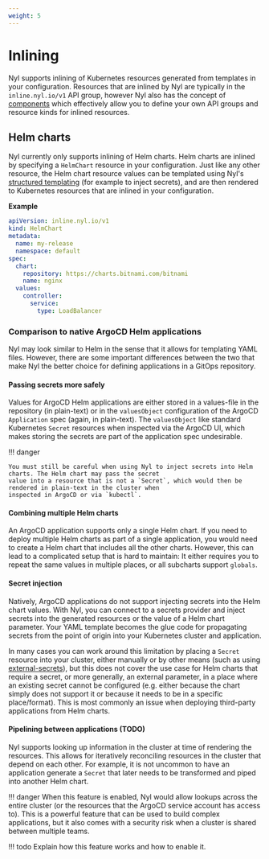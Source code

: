 ```yaml
---
weight: 5
---
```


# Inlining

Nyl supports inlining of Kubernetes resources generated from templates in your configuration. Resources that are
inlined by Nyl are typically in the `inline.nyl.io/v1` API group, however Nyl also has the concept of
[components](./components.md) which effectively allow you to define your own API groups and resource kinds for
inlined resources.

## Helm charts

Nyl currently only supports inlining of Helm charts. Helm charts are inlined by specifying a `HelmChart` resource in
your configuration. Just like any other resource, the Helm chart resource values can be templated using Nyl's
[structured templating](../templating/basics.md) (for example to inject secrets), and are then rendered to Kubernetes
resources that are inlined in your configuration.

__Example__

```yaml 
apiVersion: inline.nyl.io/v1
kind: HelmChart
metadata:
  name: my-release
  namespace: default
spec:
  chart:
    repository: https://charts.bitnami.com/bitnami
    name: nginx
  values:
    controller:
      service:
        type: LoadBalancer
```

### Comparison to native ArgoCD Helm applications

Nyl may look similar to Helm in the sense that it allows for templating YAML files. However, there are some important
differences between the two that make Nyl the better choice for defining applications in a GitOps repository.

#### Passing secrets more safely

Values for ArgoCD Helm applications are either stored in a values-file in the repository (in plain-text) or in the
`valuesObject` configuration of the ArgoCD `Application` spec (again, in plain-text). The `valuesObject` like standard
Kubernetes `Secret` resources when inspected via the ArgoCD UI, which makes storing the secrets are part of the
application spec undesirable.

!!! danger

    You must still be careful when using Nyl to inject secrets into Helm charts. The Helm chart may pass the secret
    value into a resource that is not a `Secret`, which would then be rendered in plain-text in the cluster when
    inspected in ArgoCD or via `kubectl`.

#### Combining multiple Helm charts

An ArgoCD application supports only a single Helm chart. If you need to deploy multiple Helm charts as part of a single
application, you would need to create a Helm chart that includes all the other charts. However, this can lead to a
complicated setup that is hard to maintain: It either requires you to repeat the same values in multiple places, or
all subcharts support `globals`.

#### Secret injection

Natively, ArgoCD applications do not support injecting secrets into the Helm chart values. With Nyl, you can connect
to a secrets provider and inject secrets into the generated resources or the value of a Helm chart parameter. Your
YAML template becomes the glue code for propagating secrets from the point of origin into your Kubernetes cluster
and application.

In many cases you can work around this limitation by placing a `Secret` resource into your cluster, either manually
or by other means (such as using [external-secrets]), but this does not cover the use case for Helm charts that require
a secret, or more generally, an external parameter, in a place where an existing secret cannot be configured (e.g.
either because the chart simply does not support it or because it needs to be in a specific place/format). This is
most commonly an issue when deploying third-party applications from Helm charts.

  [external-secrets]: https://external-secrets.io/latest/

#### Pipelining between applications (TODO)

Nyl supports looking up information in the cluster at time of rendering the resources. This allows for iteratively
reconciling resources in the cluster that depend on each other. For example, it is not uncommon to have an application
generate a `Secret` that later needs to be transformed and piped into another Helm chart.

!!! danger
    When this feature is enabled, Nyl would allow lookups across the entire cluster (or the resources that the
    ArgoCD service account has access to). This is a powerful feature that can be used to build complex applications,
    but it also comes with a security risk when a cluster is shared between multiple teams.

!!! todo
    Explain how this feature works and how to enable it.
